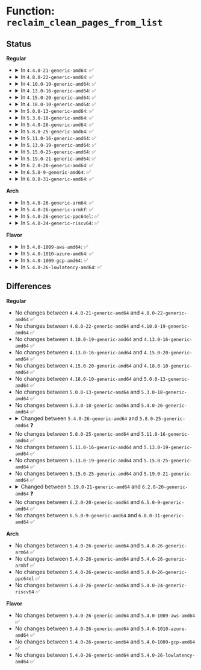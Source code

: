 # Function: <code>reclaim_clean_pages_from_list</code>

## Status
<b>Regular</b>
<ul>
<li>
<details>
<summary>In <code>4.4.0-21-generic-amd64</code>: ✅</summary>

```c
long unsigned int reclaim_clean_pages_from_list(struct zone * zone, struct list_head * page_list)
```

```json
{
  "name": "reclaim_clean_pages_from_list",
  "collision_type": "Unique Global",
  "inline_type": "No",
  "funcs": [
    {
      "addr": 18446744071580562640,
      "name": "reclaim_clean_pages_from_list",
      "external": true,
      "loc": "mm/vmscan.c:1234",
      "file": "mm/vmscan.c",
      "inline": "seen, unknown",
      "caller_inline": [],
      "caller_func": [
        "mm/page_alloc.c:alloc_contig_range"
      ]
    }
  ],
  "symbols": [
    {
      "addr": 18446744071580562640,
      "name": "reclaim_clean_pages_from_list",
      "section": ".text",
      "bind": "STB_GLOBAL",
      "size": 360
    }
  ]
}
```
</details>
</li>
<li>
<details>
<summary>In <code>4.8.0-22-generic-amd64</code>: ✅</summary>

```c
long unsigned int reclaim_clean_pages_from_list(struct zone * zone, struct list_head * page_list)
```

```json
{
  "name": "reclaim_clean_pages_from_list",
  "collision_type": "Unique Global",
  "inline_type": "No",
  "funcs": [
    {
      "addr": 18446744071580655168,
      "name": "reclaim_clean_pages_from_list",
      "external": true,
      "loc": "mm/vmscan.c:1269",
      "file": "mm/vmscan.c",
      "inline": "seen, unknown",
      "caller_inline": [],
      "caller_func": [
        "mm/page_alloc.c:alloc_contig_range"
      ]
    }
  ],
  "symbols": [
    {
      "addr": 18446744071580655168,
      "name": "reclaim_clean_pages_from_list",
      "section": ".text",
      "bind": "STB_GLOBAL",
      "size": 419
    }
  ]
}
```
</details>
</li>
<li>
<details>
<summary>In <code>4.10.0-19-generic-amd64</code>: ✅</summary>

```c
long unsigned int reclaim_clean_pages_from_list(struct zone * zone, struct list_head * page_list)
```

```json
{
  "name": "reclaim_clean_pages_from_list",
  "collision_type": "Unique Global",
  "inline_type": "No",
  "funcs": [
    {
      "addr": 18446744071580722384,
      "name": "reclaim_clean_pages_from_list",
      "external": true,
      "loc": "mm/vmscan.c:1304",
      "file": "mm/vmscan.c",
      "inline": "seen, unknown",
      "caller_inline": [],
      "caller_func": [
        "mm/page_alloc.c:alloc_contig_range"
      ]
    }
  ],
  "symbols": [
    {
      "addr": 18446744071580722384,
      "name": "reclaim_clean_pages_from_list",
      "section": ".text",
      "bind": "STB_GLOBAL",
      "size": 419
    }
  ]
}
```
</details>
</li>
<li>
<details>
<summary>In <code>4.13.0-16-generic-amd64</code>: ✅</summary>

```c
long unsigned int reclaim_clean_pages_from_list(struct zone * zone, struct list_head * page_list)
```

```json
{
  "name": "reclaim_clean_pages_from_list",
  "collision_type": "Unique Global",
  "inline_type": "No",
  "funcs": [
    {
      "addr": 18446744071580758112,
      "name": "reclaim_clean_pages_from_list",
      "external": true,
      "loc": "mm/vmscan.c:1356",
      "file": "mm/vmscan.c",
      "inline": "seen, unknown",
      "caller_inline": [],
      "caller_func": [
        "mm/page_alloc.c:alloc_contig_range"
      ]
    }
  ],
  "symbols": [
    {
      "addr": 18446744071580758112,
      "name": "reclaim_clean_pages_from_list",
      "section": ".text",
      "bind": "STB_GLOBAL",
      "size": 371
    }
  ]
}
```
</details>
</li>
<li>
<details>
<summary>In <code>4.15.0-20-generic-amd64</code>: ✅</summary>

```c
long unsigned int reclaim_clean_pages_from_list(struct zone * zone, struct list_head * page_list)
```

```json
{
  "name": "reclaim_clean_pages_from_list",
  "collision_type": "Unique Global",
  "inline_type": "No",
  "funcs": [
    {
      "addr": 18446744071580845488,
      "name": "reclaim_clean_pages_from_list",
      "external": true,
      "loc": "mm/vmscan.c:1373",
      "file": "mm/vmscan.c",
      "inline": "seen, unknown",
      "caller_inline": [],
      "caller_func": [
        "mm/page_alloc.c:alloc_contig_range"
      ]
    }
  ],
  "symbols": [
    {
      "addr": 18446744071580845488,
      "name": "reclaim_clean_pages_from_list",
      "section": ".text",
      "bind": "STB_GLOBAL",
      "size": 371
    }
  ]
}
```
</details>
</li>
<li>
<details>
<summary>In <code>4.18.0-10-generic-amd64</code>: ✅</summary>

```c
long unsigned int reclaim_clean_pages_from_list(struct zone * zone, struct list_head * page_list)
```

```json
{
  "name": "reclaim_clean_pages_from_list",
  "collision_type": "Unique Global",
  "inline_type": "No",
  "funcs": [
    {
      "addr": 18446744071580981872,
      "name": "reclaim_clean_pages_from_list",
      "external": true,
      "loc": "mm/vmscan.c:1340",
      "file": "mm/vmscan.c",
      "inline": "seen, unknown",
      "caller_inline": [],
      "caller_func": [
        "mm/page_alloc.c:alloc_contig_range"
      ]
    }
  ],
  "symbols": [
    {
      "addr": 18446744071580981872,
      "name": "reclaim_clean_pages_from_list",
      "section": ".text",
      "bind": "STB_GLOBAL",
      "size": 398
    }
  ]
}
```
</details>
</li>
<li>
<details>
<summary>In <code>5.0.0-13-generic-amd64</code>: ✅</summary>

```c
long unsigned int reclaim_clean_pages_from_list(struct zone * zone, struct list_head * page_list)
```

```json
{
  "name": "reclaim_clean_pages_from_list",
  "collision_type": "Unique Global",
  "inline_type": "No",
  "funcs": [
    {
      "addr": 18446744071581058896,
      "name": "reclaim_clean_pages_from_list",
      "external": true,
      "loc": "mm/vmscan.c:1507",
      "file": "mm/vmscan.c",
      "inline": "seen, unknown",
      "caller_inline": [],
      "caller_func": [
        "mm/page_alloc.c:alloc_contig_range"
      ]
    }
  ],
  "symbols": [
    {
      "addr": 18446744071581058896,
      "name": "reclaim_clean_pages_from_list",
      "section": ".text",
      "bind": "STB_GLOBAL",
      "size": 386
    }
  ]
}
```
</details>
</li>
<li>
<details>
<summary>In <code>5.3.0-18-generic-amd64</code>: ✅</summary>

```c
long unsigned int reclaim_clean_pages_from_list(struct zone * zone, struct list_head * page_list)
```

```json
{
  "name": "reclaim_clean_pages_from_list",
  "collision_type": "Unique Global",
  "inline_type": "No",
  "funcs": [
    {
      "addr": 18446744071581123472,
      "name": "reclaim_clean_pages_from_list",
      "external": true,
      "loc": "mm/vmscan.c:1537",
      "file": "mm/vmscan.c",
      "inline": "seen, unknown",
      "caller_inline": [],
      "caller_func": [
        "mm/page_alloc.c:alloc_contig_range"
      ]
    }
  ],
  "symbols": [
    {
      "addr": 18446744071581123472,
      "name": "reclaim_clean_pages_from_list",
      "section": ".text",
      "bind": "STB_GLOBAL",
      "size": 440
    }
  ]
}
```
</details>
</li>
<li>
<details>
<summary>In <code>5.4.0-26-generic-amd64</code>: ✅</summary>

```c
long unsigned int reclaim_clean_pages_from_list(struct zone * zone, struct list_head * page_list)
```

```json
{
  "name": "reclaim_clean_pages_from_list",
  "collision_type": "Unique Global",
  "inline_type": "No",
  "funcs": [
    {
      "addr": 18446744071581180512,
      "name": "reclaim_clean_pages_from_list",
      "external": true,
      "loc": "mm/vmscan.c:1536",
      "file": "mm/vmscan.c",
      "inline": "seen, unknown",
      "caller_inline": [],
      "caller_func": [
        "mm/page_alloc.c:alloc_contig_range"
      ]
    }
  ],
  "symbols": [
    {
      "addr": 18446744071581180512,
      "name": "reclaim_clean_pages_from_list",
      "section": ".text",
      "bind": "STB_GLOBAL",
      "size": 440
    }
  ]
}
```
</details>
</li>
<li>
<details>
<summary>In <code>5.8.0-25-generic-amd64</code>: ✅</summary>

```c
unsigned int reclaim_clean_pages_from_list(struct zone * zone, struct list_head * page_list)
```

```json
{
  "name": "reclaim_clean_pages_from_list",
  "collision_type": "Unique Global",
  "inline_type": "No",
  "funcs": [
    {
      "addr": 18446744071581365680,
      "name": "reclaim_clean_pages_from_list",
      "external": true,
      "loc": "mm/vmscan.c:1499",
      "file": "mm/vmscan.c",
      "inline": "seen, unknown",
      "caller_inline": [],
      "caller_func": [
        "mm/page_alloc.c:__alloc_contig_migrate_range"
      ]
    }
  ],
  "symbols": [
    {
      "addr": 18446744071581365680,
      "name": "reclaim_clean_pages_from_list",
      "section": ".text",
      "bind": "STB_GLOBAL",
      "size": 473
    }
  ]
}
```
</details>
</li>
<li>
<details>
<summary>In <code>5.11.0-16-generic-amd64</code>: ✅</summary>

```c
unsigned int reclaim_clean_pages_from_list(struct zone * zone, struct list_head * page_list)
```

```json
{
  "name": "reclaim_clean_pages_from_list",
  "collision_type": "Unique Global",
  "inline_type": "No",
  "funcs": [
    {
      "addr": 18446744071581409312,
      "name": "reclaim_clean_pages_from_list",
      "external": true,
      "loc": "mm/vmscan.c:1495",
      "file": "mm/vmscan.c",
      "inline": "seen, unknown",
      "caller_inline": [],
      "caller_func": [
        "mm/page_alloc.c:__alloc_contig_migrate_range"
      ]
    }
  ],
  "symbols": [
    {
      "addr": 18446744071581409312,
      "name": "reclaim_clean_pages_from_list",
      "section": ".text",
      "bind": "STB_GLOBAL",
      "size": 470
    }
  ]
}
```
</details>
</li>
<li>
<details>
<summary>In <code>5.13.0-19-generic-amd64</code>: ✅</summary>

```c
unsigned int reclaim_clean_pages_from_list(struct zone * zone, struct list_head * page_list)
```

```json
{
  "name": "reclaim_clean_pages_from_list",
  "collision_type": "Unique Global",
  "inline_type": "No",
  "funcs": [
    {
      "addr": 18446744071581430544,
      "name": "reclaim_clean_pages_from_list",
      "external": true,
      "loc": "mm/vmscan.c:1695",
      "file": "mm/vmscan.c",
      "inline": "seen, unknown",
      "caller_inline": [],
      "caller_func": [
        "mm/page_alloc.c:alloc_contig_range"
      ]
    }
  ],
  "symbols": [
    {
      "addr": 18446744071581430544,
      "name": "reclaim_clean_pages_from_list",
      "section": ".text",
      "bind": "STB_GLOBAL",
      "size": 511
    }
  ]
}
```
</details>
</li>
<li>
<details>
<summary>In <code>5.15.0-25-generic-amd64</code>: ✅</summary>

```c
unsigned int reclaim_clean_pages_from_list(struct zone * zone, struct list_head * page_list)
```

```json
{
  "name": "reclaim_clean_pages_from_list",
  "collision_type": "Unique Global",
  "inline_type": "No",
  "funcs": [
    {
      "addr": 18446744071581682800,
      "name": "reclaim_clean_pages_from_list",
      "external": true,
      "loc": "mm/vmscan.c:1819",
      "file": "mm/vmscan.c",
      "inline": "seen, unknown",
      "caller_inline": [],
      "caller_func": [
        "mm/page_alloc.c:alloc_contig_range"
      ]
    }
  ],
  "symbols": [
    {
      "addr": 18446744071581682800,
      "name": "reclaim_clean_pages_from_list",
      "section": ".text",
      "bind": "STB_GLOBAL",
      "size": 547
    }
  ]
}
```
</details>
</li>
<li>
<details>
<summary>In <code>5.19.0-21-generic-amd64</code>: ✅</summary>

```c
unsigned int reclaim_clean_pages_from_list(struct zone * zone, struct list_head * page_list)
```

```json
{
  "name": "reclaim_clean_pages_from_list",
  "collision_type": "Unique Global",
  "inline_type": "No",
  "funcs": [
    {
      "addr": 18446744071582069904,
      "name": "reclaim_clean_pages_from_list",
      "external": true,
      "loc": "mm/vmscan.c:1989",
      "file": "mm/vmscan.c",
      "inline": "seen, unknown",
      "caller_inline": [],
      "caller_func": [
        "mm/page_alloc.c:__alloc_contig_migrate_range"
      ]
    }
  ],
  "symbols": [
    {
      "addr": 18446744071582069904,
      "name": "reclaim_clean_pages_from_list",
      "section": ".text",
      "bind": "STB_GLOBAL",
      "size": 892
    }
  ]
}
```
</details>
</li>
<li>
<details>
<summary>In <code>6.2.0-20-generic-amd64</code>: ✅</summary>

```c
unsigned int reclaim_clean_pages_from_list(struct zone * zone, struct list_head * folio_list)
```

```json
{
  "name": "reclaim_clean_pages_from_list",
  "collision_type": "Unique Global",
  "inline_type": "No",
  "funcs": [
    {
      "addr": 18446744071582542048,
      "name": "reclaim_clean_pages_from_list",
      "external": true,
      "loc": "mm/vmscan.c:2133",
      "file": "mm/vmscan.c",
      "inline": "seen, unknown",
      "caller_inline": [],
      "caller_func": [
        "mm/page_alloc.c:__alloc_contig_migrate_range"
      ]
    }
  ],
  "symbols": [
    {
      "addr": 18446744071582542048,
      "name": "reclaim_clean_pages_from_list",
      "section": ".text",
      "bind": "STB_GLOBAL",
      "size": 562
    }
  ]
}
```
</details>
</li>
<li>
<details>
<summary>In <code>6.5.0-9-generic-amd64</code>: ✅</summary>

```c
unsigned int reclaim_clean_pages_from_list(struct zone * zone, struct list_head * folio_list)
```

```json
{
  "name": "reclaim_clean_pages_from_list",
  "collision_type": "Unique Global",
  "inline_type": "No",
  "funcs": [
    {
      "addr": 18446744071582739824,
      "name": "reclaim_clean_pages_from_list",
      "external": true,
      "loc": "mm/vmscan.c:2197",
      "file": "mm/vmscan.c",
      "inline": "seen, unknown",
      "caller_inline": [],
      "caller_func": [
        "mm/page_alloc.c:__alloc_contig_migrate_range"
      ]
    }
  ],
  "symbols": [
    {
      "addr": 18446744071582739824,
      "name": "reclaim_clean_pages_from_list",
      "section": ".text",
      "bind": "STB_GLOBAL",
      "size": 562
    }
  ]
}
```
</details>
</li>
<li>
<details>
<summary>In <code>6.8.0-31-generic-amd64</code>: ✅</summary>

```c
unsigned int reclaim_clean_pages_from_list(struct zone * zone, struct list_head * folio_list)
```

```json
{
  "name": "reclaim_clean_pages_from_list",
  "collision_type": "Unique Global",
  "inline_type": "No",
  "funcs": [
    {
      "addr": 18446744071582907440,
      "name": "reclaim_clean_pages_from_list",
      "external": true,
      "loc": "mm/vmscan.c:1498",
      "file": "mm/vmscan.c",
      "inline": "seen, unknown",
      "caller_inline": [],
      "caller_func": [
        "mm/page_alloc.c:__alloc_contig_migrate_range"
      ]
    }
  ],
  "symbols": [
    {
      "addr": 18446744071582907440,
      "name": "reclaim_clean_pages_from_list",
      "section": ".text",
      "bind": "STB_GLOBAL",
      "size": 544
    }
  ]
}
```
</details>
</li>
</ul>
<b>Arch</b>
<ul>
<li>
<details>
<summary>In <code>5.4.0-26-generic-arm64</code>: ✅</summary>

```c
long unsigned int reclaim_clean_pages_from_list(struct zone * zone, struct list_head * page_list)
```

```json
{
  "name": "reclaim_clean_pages_from_list",
  "collision_type": "Unique Global",
  "inline_type": "No",
  "funcs": [
    {
      "addr": 18446603336492560784,
      "name": "reclaim_clean_pages_from_list",
      "external": true,
      "loc": "mm/vmscan.c:1536",
      "file": "mm/vmscan.c",
      "inline": "seen, unknown",
      "caller_inline": [],
      "caller_func": [
        "mm/page_alloc.c:alloc_contig_range"
      ]
    }
  ],
  "symbols": [
    {
      "addr": 18446603336492560784,
      "name": "reclaim_clean_pages_from_list",
      "section": ".text",
      "bind": "STB_GLOBAL",
      "size": 508
    }
  ]
}
```
</details>
</li>
<li>
<details>
<summary>In <code>5.4.0-26-generic-armhf</code>: ✅</summary>

```c
long unsigned int reclaim_clean_pages_from_list(struct zone * zone, struct list_head * page_list)
```

```json
{
  "name": "reclaim_clean_pages_from_list",
  "collision_type": "Unique Global",
  "inline_type": "No",
  "funcs": [
    {
      "addr": 3226423860,
      "name": "reclaim_clean_pages_from_list",
      "external": true,
      "loc": "mm/vmscan.c:1536",
      "file": "mm/vmscan.c",
      "inline": "seen, unknown",
      "caller_inline": [],
      "caller_func": [
        "mm/page_alloc.c:alloc_contig_range"
      ]
    }
  ],
  "symbols": [
    {
      "addr": 3226423860,
      "name": "reclaim_clean_pages_from_list",
      "section": ".text",
      "bind": "STB_GLOBAL",
      "size": 440
    }
  ]
}
```
</details>
</li>
<li>
<details>
<summary>In <code>5.4.0-26-generic-ppc64el</code>: ✅</summary>

```c
long unsigned int reclaim_clean_pages_from_list(struct zone * zone, struct list_head * page_list)
```

```json
{
  "name": "reclaim_clean_pages_from_list",
  "collision_type": "Unique Global",
  "inline_type": "No",
  "funcs": [
    {
      "addr": 13835058055285866768,
      "name": "reclaim_clean_pages_from_list",
      "external": true,
      "loc": "mm/vmscan.c:1536",
      "file": "mm/vmscan.c",
      "inline": "seen, unknown",
      "caller_inline": [],
      "caller_func": [
        "mm/page_alloc.c:alloc_contig_range"
      ]
    }
  ],
  "symbols": [
    {
      "addr": 13835058055285866768,
      "name": "reclaim_clean_pages_from_list",
      "section": ".text",
      "bind": "STB_GLOBAL",
      "size": 568
    }
  ]
}
```
</details>
</li>
<li>
<details>
<summary>In <code>5.4.0-24-generic-riscv64</code>: ✅</summary>

```c
long unsigned int reclaim_clean_pages_from_list(struct zone * zone, struct list_head * page_list)
```

```json
{
  "name": "reclaim_clean_pages_from_list",
  "collision_type": "Unique Global",
  "inline_type": "No",
  "funcs": [
    {
      "addr": 18446743936272605378,
      "name": "reclaim_clean_pages_from_list",
      "external": true,
      "loc": "mm/vmscan.c:1536",
      "file": "mm/vmscan.c",
      "inline": "seen, unknown",
      "caller_inline": [],
      "caller_func": [
        "mm/page_alloc.c:alloc_contig_range"
      ]
    }
  ],
  "symbols": [
    {
      "addr": 18446743936272605378,
      "name": "reclaim_clean_pages_from_list",
      "section": ".text",
      "bind": "STB_GLOBAL",
      "size": 364
    }
  ]
}
```
</details>
</li>
</ul>
<b>Flavor</b>
<ul>
<li>
<details>
<summary>In <code>5.4.0-1009-aws-amd64</code>: ✅</summary>

```c
long unsigned int reclaim_clean_pages_from_list(struct zone * zone, struct list_head * page_list)
```

```json
{
  "name": "reclaim_clean_pages_from_list",
  "collision_type": "Unique Global",
  "inline_type": "No",
  "funcs": [
    {
      "addr": 18446744071581149360,
      "name": "reclaim_clean_pages_from_list",
      "external": true,
      "loc": "mm/vmscan.c:1536",
      "file": "mm/vmscan.c",
      "inline": "seen, unknown",
      "caller_inline": [],
      "caller_func": [
        "mm/page_alloc.c:alloc_contig_range"
      ]
    }
  ],
  "symbols": [
    {
      "addr": 18446744071581149360,
      "name": "reclaim_clean_pages_from_list",
      "section": ".text",
      "bind": "STB_GLOBAL",
      "size": 440
    }
  ]
}
```
</details>
</li>
<li>
<details>
<summary>In <code>5.4.0-1010-azure-amd64</code>: ✅</summary>

```c
long unsigned int reclaim_clean_pages_from_list(struct zone * zone, struct list_head * page_list)
```

```json
{
  "name": "reclaim_clean_pages_from_list",
  "collision_type": "Unique Global",
  "inline_type": "No",
  "funcs": [
    {
      "addr": 18446744071581096272,
      "name": "reclaim_clean_pages_from_list",
      "external": true,
      "loc": "mm/vmscan.c:1536",
      "file": "mm/vmscan.c",
      "inline": "seen, unknown",
      "caller_inline": [],
      "caller_func": [
        "mm/page_alloc.c:alloc_contig_range"
      ]
    }
  ],
  "symbols": [
    {
      "addr": 18446744071581096272,
      "name": "reclaim_clean_pages_from_list",
      "section": ".text",
      "bind": "STB_GLOBAL",
      "size": 440
    }
  ]
}
```
</details>
</li>
<li>
<details>
<summary>In <code>5.4.0-1009-gcp-amd64</code>: ✅</summary>

```c
long unsigned int reclaim_clean_pages_from_list(struct zone * zone, struct list_head * page_list)
```

```json
{
  "name": "reclaim_clean_pages_from_list",
  "collision_type": "Unique Global",
  "inline_type": "No",
  "funcs": [
    {
      "addr": 18446744071581140560,
      "name": "reclaim_clean_pages_from_list",
      "external": true,
      "loc": "mm/vmscan.c:1536",
      "file": "mm/vmscan.c",
      "inline": "seen, unknown",
      "caller_inline": [],
      "caller_func": [
        "mm/page_alloc.c:alloc_contig_range"
      ]
    }
  ],
  "symbols": [
    {
      "addr": 18446744071581140560,
      "name": "reclaim_clean_pages_from_list",
      "section": ".text",
      "bind": "STB_GLOBAL",
      "size": 440
    }
  ]
}
```
</details>
</li>
<li>
<details>
<summary>In <code>5.4.0-26-lowlatency-amd64</code>: ✅</summary>

```c
long unsigned int reclaim_clean_pages_from_list(struct zone * zone, struct list_head * page_list)
```

```json
{
  "name": "reclaim_clean_pages_from_list",
  "collision_type": "Unique Global",
  "inline_type": "No",
  "funcs": [
    {
      "addr": 18446744071581203104,
      "name": "reclaim_clean_pages_from_list",
      "external": true,
      "loc": "mm/vmscan.c:1536",
      "file": "mm/vmscan.c",
      "inline": "seen, unknown",
      "caller_inline": [],
      "caller_func": [
        "mm/page_alloc.c:alloc_contig_range"
      ]
    }
  ],
  "symbols": [
    {
      "addr": 18446744071581203104,
      "name": "reclaim_clean_pages_from_list",
      "section": ".text",
      "bind": "STB_GLOBAL",
      "size": 440
    }
  ]
}
```
</details>
</li>
</ul>

## Differences
<b>Regular</b>
<ul>
<li>
No changes between <code>4.4.0-21-generic-amd64</code> and <code>4.8.0-22-generic-amd64</code> ✅
</li>
<li>
No changes between <code>4.8.0-22-generic-amd64</code> and <code>4.10.0-19-generic-amd64</code> ✅
</li>
<li>
No changes between <code>4.10.0-19-generic-amd64</code> and <code>4.13.0-16-generic-amd64</code> ✅
</li>
<li>
No changes between <code>4.13.0-16-generic-amd64</code> and <code>4.15.0-20-generic-amd64</code> ✅
</li>
<li>
No changes between <code>4.15.0-20-generic-amd64</code> and <code>4.18.0-10-generic-amd64</code> ✅
</li>
<li>
No changes between <code>4.18.0-10-generic-amd64</code> and <code>5.0.0-13-generic-amd64</code> ✅
</li>
<li>
No changes between <code>5.0.0-13-generic-amd64</code> and <code>5.3.0-18-generic-amd64</code> ✅
</li>
<li>
No changes between <code>5.3.0-18-generic-amd64</code> and <code>5.4.0-26-generic-amd64</code> ✅
</li>
<li>
<details>
<summary>Changed between <code>5.4.0-26-generic-amd64</code> and <code>5.8.0-25-generic-amd64</code> ❓</summary>
<ul>
<li>
<b>Return type changed. </b>
<code>long unsigned int</code> ➡️ <code>unsigned int</code>
</li>
</ul>
</details>
</li>
<li>
No changes between <code>5.8.0-25-generic-amd64</code> and <code>5.11.0-16-generic-amd64</code> ✅
</li>
<li>
No changes between <code>5.11.0-16-generic-amd64</code> and <code>5.13.0-19-generic-amd64</code> ✅
</li>
<li>
No changes between <code>5.13.0-19-generic-amd64</code> and <code>5.15.0-25-generic-amd64</code> ✅
</li>
<li>
No changes between <code>5.15.0-25-generic-amd64</code> and <code>5.19.0-21-generic-amd64</code> ✅
</li>
<li>
<details>
<summary>Changed between <code>5.19.0-21-generic-amd64</code> and <code>6.2.0-20-generic-amd64</code> ❓</summary>
<ul>
<li>
<b>Param added. </b>
<code>struct list_head * folio_list</code>
</li>
<li>
<b>Param removed. </b>
<code>struct list_head * page_list</code>
</li>
</ul>
</details>
</li>
<li>
No changes between <code>6.2.0-20-generic-amd64</code> and <code>6.5.0-9-generic-amd64</code> ✅
</li>
<li>
No changes between <code>6.5.0-9-generic-amd64</code> and <code>6.8.0-31-generic-amd64</code> ✅
</li>
</ul>
<b>Arch</b>
<ul>
<li>
No changes between <code>5.4.0-26-generic-amd64</code> and <code>5.4.0-26-generic-arm64</code> ✅
</li>
<li>
No changes between <code>5.4.0-26-generic-amd64</code> and <code>5.4.0-26-generic-armhf</code> ✅
</li>
<li>
No changes between <code>5.4.0-26-generic-amd64</code> and <code>5.4.0-26-generic-ppc64el</code> ✅
</li>
<li>
No changes between <code>5.4.0-26-generic-amd64</code> and <code>5.4.0-24-generic-riscv64</code> ✅
</li>
</ul>
<b>Flavor</b>
<ul>
<li>
No changes between <code>5.4.0-26-generic-amd64</code> and <code>5.4.0-1009-aws-amd64</code> ✅
</li>
<li>
No changes between <code>5.4.0-26-generic-amd64</code> and <code>5.4.0-1010-azure-amd64</code> ✅
</li>
<li>
No changes between <code>5.4.0-26-generic-amd64</code> and <code>5.4.0-1009-gcp-amd64</code> ✅
</li>
<li>
No changes between <code>5.4.0-26-generic-amd64</code> and <code>5.4.0-26-lowlatency-amd64</code> ✅
</li>
</ul>
